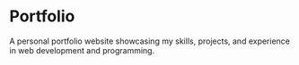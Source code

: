 # Portfolio
A personal portfolio website showcasing my skills, projects, and experience in web development and programming.
